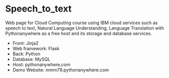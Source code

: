 # Speech_to_text
Web page for Cloud Computing course using IBM cloud services such as speech to text, Natural Language Understanding, Language Translation with Pythonanywhere as a free host and its storage and database services.

* Front: Jinja2
* Web framework: Flask
* Back: Python
* Database: MySQL
* Host: pythonanywhere.com
* Demo Website: mmm79.pythonanywhere.com
